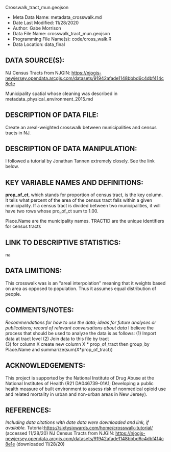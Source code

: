 Crosswalk_tract_mun.geojson

- Meta Data Name: metadata_crosswalk.md
- Date Last Modified: 11/28/2020
- Author: Gabe Morrison
- Data File Name: crosswalk_tract_mun.geojson
- Programming File Name(s): code/cross_walk.R
- Data Location: data_final

## DATA SOURCE(S):
NJ Census Tracts from NJGIN: https://njogis-newjersey.opendata.arcgis.com/datasets/91942afade1148bbbd6c4dbf414c8e1e

Municipality spatial whose cleaning was described in metadata_physical_environment_2015.md

## DESCRIPTION OF DATA FILE: 
Create an areal-weighted crosswalk between municipalities and census tracts in NJ. 


## DESCRIPTION OF DATA MANIPULATION:
I followed a tutorial by Jonathan Tannen extremely closely. See the link below.


## KEY VARIABLE NAMES AND DEFINITIONS:
**prop_of_ct**, which stands for proportion of census tract, is the key column. It tells what percent of the area of the census tract falls within a given municipality. If a census tract is divided between two municipalities, it will have two rows whose pro_of_ct sum to 1.00. 

Place.Name are the municipality names.
TRACTID are the unique identifiers for census tracts

## LINK TO DESCRIPTIVE STATISTICS:
na

## DATA LIMITIONS:
This crosswalk was is an "areal interpolation" meaning that it weights based on area as opposed to population. Thus it assumes equal distribution of people. 

## COMMENTS/NOTES:  
*Recommendations for how to use the data; ideas for future analyses or publications; record of relevant conversations about data* 
I believe the process that should be used to analyze the data is as follows:
(1) Import data at tract level
(2) Join data to this file by tract  
(3) for column X create new column X * prop_of_tract then group_by Place.Name and summarize(sum(X*prop_of_tract))




## ACKNOWLEDGEMENTS:  
This project is supported by the National Institute of Drug Abuse at the National Institutes of Health (R21 DA046739-01A1; Developing a public health measure of built environment to assess risk of nonmedical opioid use and related mortality in urban and non-urban areas in New Jersey). 

## REFERENCES:
*Including data citations with date data were downloaded and link, if available.*
Tutorial:https://sixtysixwards.com/home/crosswalk-tutorial/ (accessed 11/28/20)
NJ Census Tracts from NJGIN: https://njogis-newjersey.opendata.arcgis.com/datasets/91942afade1148bbbd6c4dbf414c8e1e (downloaded 11/28/20)


